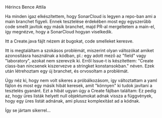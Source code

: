 Hérincs Bence Attila

Ha minden igaz elkészítettem, hogy SonarCloud is legyen a repo-ban ami a main branchet figyeli. Ennek tesztelése érdekében most egy egyszerűbb code smellt javítok egy másik branchet, majd PR-al mergeltetem a main-el, így megnézve, hogy a SonarCloud hogyan viselkedik.

Itt a Create.java fájlt nézem át bugokat, code smelleket keresve.

Itt is megtaláltam a szokásos problémát, miszerint olyan változókat amiket azonosításra használnak a kódban, pl.: egy adott mező az "field" vagy "laboratory", azokat nem szerevzik ki. Erről Issue-t is készítettem: "Create class-ban nincsenek kiszervezve a stringket konstansokban." néven. Ezek után létrehoztam egy új branchet, és orvosoltam a problémát.


Úgy néz ki, hogy nem volt sikeres a próbálkozásom, így változtattam a yaml fájlon és most egy másik hibát keresek, amit "könnyen" ki tudok javítani a tesztelés gyanánt.
Ezt a hibát ugyan úgy a Create fájlban találtam: Ez pedig az, hogy üres listák helyett null objektumokat adnak vissza a függvények, hogy egy üres listát adnának, ami plussz komplexitást ad a kódnak.

Így se jártam sikerrel...
